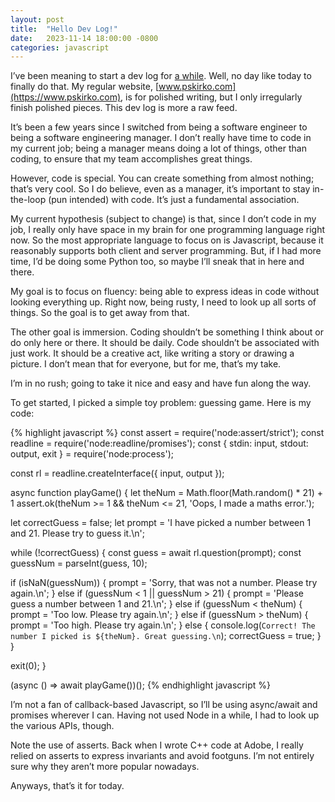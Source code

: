 ```yaml
---
layout: post
title:  "Hello Dev Log!"
date:   2023-11-14 18:00:00 -0800
categories: javascript
---
```

I’ve been meaning to start a dev log for [a while](https://www.merriam-webster.com/grammar/awhile-usage).
Well, no day like today to finally do that. My regular website, [www.pskirko.com](https://www.pskirko.com),
is for polished writing, but I only irregularly finish polished pieces. This dev log is more a raw
feed.

It’s been a few years since I switched from being a software engineer to being a software
engineering manager. I don’t really have time to code in my current job; being a manager means doing
a lot of things, other than coding, to ensure that my team accomplishes great things.

However, code is special. You can create something from almost nothing; that’s very cool. So I do
believe, even as a manager, it’s important to stay in-the-loop (pun intended) with code. It’s just a
fundamental association.

My current hypothesis (subject to change) is that, since I don’t code in my job, I really only have
space in my brain for one programming language right now. So the most appropriate language to focus
on is Javascript, because it reasonably supports both client and server programming. But, if I had
more time, I’d be doing some Python too, so maybe I’ll sneak that in here and there.

My goal is to focus on fluency: being able to express ideas in code without looking everything up.
Right now, being rusty, I need to look up all sorts of things. So the goal is to get away from that.

The other goal is immersion. Coding shouldn’t be something I think about or do only here or there.
It should be daily. Code shouldn’t be associated with just work. It should be a creative act, like
writing a story or drawing a picture. I don’t mean that for everyone, but for me, that’s my take.

I’m in no rush; going to take it nice and easy and have fun along the way.

To get started, I picked a simple toy problem: guessing game. Here is my code:

{% highlight javascript %}
const assert = require('node:assert/strict');
const readline = require('node:readline/promises');
const { stdin: input, stdout: output, exit } = require('node:process');

const rl = readline.createInterface({ input, output });

async function playGame() {
 let theNum = Math.floor(Math.random() * 21) + 1
 assert.ok(theNum >= 1 && theNum <= 21, 'Oops, I made a maths error.');

 let correctGuess = false;
 let prompt = 'I have picked a number between 1 and 21. Please try to guess it.\n';

 while (!correctGuess) {
   const guess = await rl.question(prompt);
   const guessNum = parseInt(guess, 10);

   if (isNaN(guessNum)) {
     prompt = 'Sorry, that was not a number. Please try again.\n';
   } else if (guessNum < 1 || guessNum > 21) {
     prompt = 'Please guess a number between 1 and 21.\n';
   } else if (guessNum < theNum) {
     prompt = 'Too low. Please try again.\n';
   } else if (guessNum > theNum) {
     prompt = 'Too high. Please try again.\n';
   } else {
     console.log(`Correct! The number I picked is ${theNum}. Great guessing.\n`);
     correctGuess = true;
   }
 }

 exit(0);
}

(async () => await playGame())();
{% endhighlight javascript %}

I’m not a fan of callback-based Javascript, so I’ll be using async/await and promises wherever I
can. Having not used Node in a while, I had to look up the various APIs, though.

Note the use of asserts. Back when I wrote C++ code at Adobe, I really relied on asserts to express
invariants and avoid footguns. I’m not entirely sure why they aren’t more popular nowadays.

Anyways, that’s it for today.